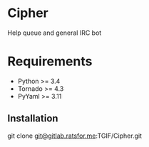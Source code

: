 # Cipher
Help queue and general IRC bot

# Requirements
* Python >= 3.4
* Tornado >= 4.3
* PyYaml >= 3.11

## Installation
git clone git@gitlab.ratsfor.me:TGIF/Cipher.git
